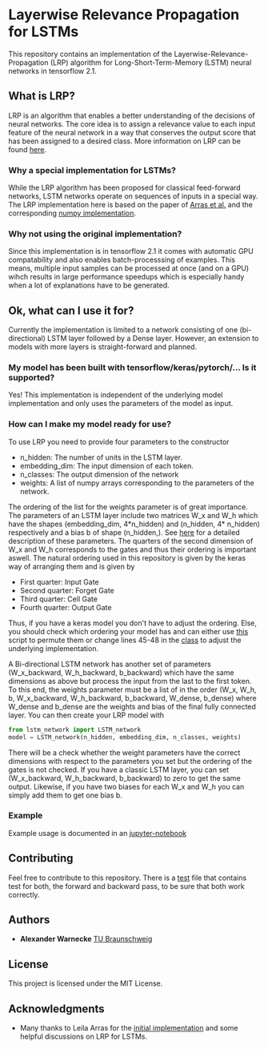 # Layerwise Relevance Propagation for LSTMs

This repository contains an implementation of the Layerwise-Relevance-Propagation (LRP) algorithm for Long-Short-Term-Memory (LSTM) neural networks in tensorflow 2.1.

## What is LRP?

LRP is an algorithm that enables a better understanding of the decisions of neural networks. The core idea is to assign a relevance value to each input feature of the neural network in a way that conserves the output score that has been assigned to a desired class. More information on LRP can be found [here](http://www.heatmapping.org).

### Why a special implementation for LSTMs?

While the LRP algorithm has been proposed for classical feed-forward networks, LSTM networks operate on sequences of inputs in a special way. The LRP implementation here is based on the paper of [Arras et al.](https://www.aclweb.org/anthology/W17-5221/) and the corresponding [numpy implementation](https://github.com/ArrasL/LRP_for_LSTM).

### Why not using the original implementation?

Since this implementation is in tensorflow 2.1 it comes with automatic GPU compatability and also enables batch-processsing of examples. This means, multiple input samples can be processed at once (and on a GPU) wihch results in large performance speedups which is especially handy when a lot of explanations have to be generated.

## Ok, what can I use it for?

Currently the implementation is limited to a network consisting of one (bi-directional) LSTM layer followed by a Dense layer. However, an extension to models with more layers is straight-forward and planned.

### My model has been built with tensorflow/keras/pytorch/... Is it supported?

Yes! This implementation is independent of the underlying model implementation and only uses the parameters of the model as input.

### How can I make my model ready for use?

To use LRP you need to provide four parameters to the constructor

* n_hidden: The number of units in the LSTM layer.
* embedding_dim: The input dimension of each token.
* n_classes: The output dimension of the network
* weights: A list of numpy arrays corresponding to the parameters of the network.

The ordering of the list for the weights parameter is of great importance. The parameters of an LSTM layer include two matrices W_x and W_h which have the shapes (embedding_dim, 4\*n_hidden) and (n_hidden, 4\* n_hidden) respectively and a bias b of shape (n_hidden,). See [here](https://colah.github.io/posts/2015-08-Understanding-LSTMs/) for a detailed description of these parameters. The quarters of the second dimension of W_x and W_h corresponds to the gates and thus their ordering is important aswell. The natural ordering used in this repository is given by the keras way of arranging them and is given by

* First quarter: Input Gate
* Second quarter: Forget Gate
* Third quarter: Cell Gate
* Fourth quarter: Output Gate

Thus, if you have a keras model you don't have to adjust the ordering. Else, you should check which ordering your model has and can either use [this](model_transformer.py) script to permute them or change lines 45-48 in the [class](lstm_network.py) to adjust the underlying implementation.

A Bi-directional LSTM network has another set of parameters (W_x_backward, W_h_backward, b_backward) which have the same dimensions as above but process the input from the last to the first token. To this end, the weights parameter must be a list of in the order (W_x, W_h, b, W_x_backward, W_h_backward, b_backward, W_dense, b_dense) where W_dense and b_dense are the weights and bias of the final fully connected layer. You can then create your LRP model with

```python
from lstm_network import LSTM_network
model = LSTM_network(n_hidden, embedding_dim, n_classes, weights)
```

There will be a check whether the weight parameters have the correct dimensions with respect to the parameters you set but the ordering of the gates is not checked. If you have a classic LSTM layer, you can set (W_x_backward, W_h_backward, b_backward) to zero to get the same output. Likewise, if you have two biases for each W_x and W_h you can simply add them to get one bias b.

### Example

Example usage is documented in an [jupyter-notebook](example.ipynb)

## Contributing

Feel free to contribute to this repository. There is a [test](lrp_tests.py) file that contains test for both, the forward and backward pass, to be sure that both work correctly.

## Authors

* **Alexander Warnecke** [TU Braunschweig](https://www.tu-braunschweig.de/sec/team/alex)

## License

This project is licensed under the MIT License.

## Acknowledgments

* Many thanks to Leila Arras for the [initial implementation](https://github.com/ArrasL/LRP_for_LSTM) and some helpful discussions on LRP for LSTMs.
